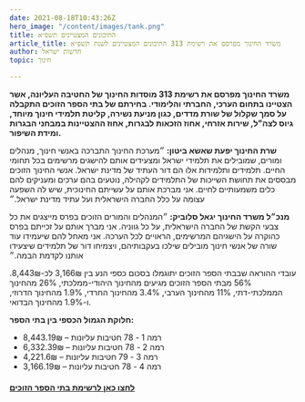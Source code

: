 ```yaml
---
date: 2021-08-18T10:43:26Z
hero_image: "/content/images/tank.png"
title: התיכונים המצטיינים תשפ״א
article_title: משרד החינוך מפרסם את רשימת 313 התיכונים המצטיינים לשנת תשפ״א
author: חדשות ישראל
topic: חינוך

---
```

**משרד החינוך מפרסם את רשימת 313 מוסדות החינוך של החטיבה העליונה, אשר הצטיינו בתחום הערכי, החברתי והלימודי. בחירתם של בתי הספר הזוכים התקבלה על סמך שקלול של שורת מדדים, כגון מניעת נשירה, קליטת תלמידי חינוך מיוחד, גיוס לצה"ל, שירות אזרחי, אחוז הזכאות לבגרות, אחוז ההצטיינות במבחני הבגרות ומידת השיפור.**

**שרת החינוך יפעת שאשא ביטון:** ״מערכת החינוך התברכה באנשי חינוך, מנהלים ומורים, שמובילים את תלמידי ישראל ומצעידים אותם להישגים מרשימים בכל תחומי החיים. תלמידים ותלמידות אלו הם דור העתיד של מדינת ישראל. אנשי החינוך הזוכים מבססים את תחושת השייכות של התלמידים לקהילה, נוטעים בהם ערכים ומעניקים להם כלים משמעותיים לחיים. אני מברכת אותם על עשייתם החינוכית, שיש לה השפעה עצומה על כלל החברה הישראלית ועל עתיד מדינת ישראל.״

**מנכ״ל משרד החינוך יגאל סלוביק:** ״המנהלים והמורים הזוכים בפרס מייצגים את כל צבעי הקשת של החברה הישראלית, על כל גווניה. אני מברך אותם על זכייתם בפרס כהוקרה על הישגיהם המרשימים, הראויים לכל הערכה. אני מאחל להם שיעמידו עוד שורה של אנשי חינוך מובילים שילכו בעקבותיהם, ויצמיחו דור של תלמידים שיצעידו אותנו לקדמת הבמה.״

עובדי ההוראה שבבתי הספר הזוכים יתוגמלו בסכום כספי הנע בין 3,166₪ לכ-8,443₪. 56% מבתי הספר הזוכים מגיעים מהחינוך היהודי-ממלכתי, 26% מהחינוך הממלכתי-דתי, 11% מהחינוך הערבי, 3.4% מהחינוך החרדי, 1.9% מהחינוך הדרוזי, ו-1.9% מהחינוך הבדואי.

**חלוקת הגמול הכספי בין בתי הספר:**

* רמה 1 - 78 חטיבות עליונות – 8,443.19₪
* רמה 2 - 78 חטיבות עליונות – 6,332.39₪
* רמה 3 - 79 חטיבות עליונות – 4,221.6₪
* רמה 4 - 78 חטיבות עליונות – 3,166.19₪

#### [**לחצו כאן לרשימת בתי הספר הזוכים**](https://newsil.us.to/outstanding-schools2021.pdf)